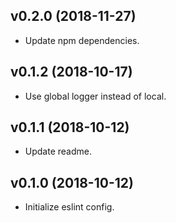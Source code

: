 ## v0.2.0 (2018-11-27)

* Update npm dependencies.

## v0.1.2 (2018-10-17)

* Use global logger instead of local.

## v0.1.1 (2018-10-12)

* Update readme.

## v0.1.0 (2018-10-12)

* Initialize eslint config.
